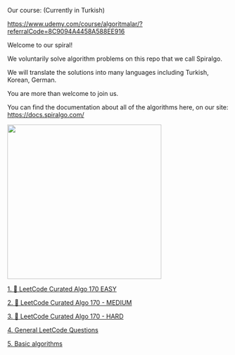 Our course: (Currently in Turkish)

https://www.udemy.com/course/algoritmalar/?referralCode=8C9094A4458A588EE916


Welcome to our spiral!

We voluntarily solve algorithm problems on this repo that we call Spiralgo.

We will translate the solutions into many languages including Turkish, Korean, German.

You are more than welcome to join us.

You can find the documentation about all of the algorithms here, on our site: https://docs.spiralgo.com/

<img src="https://raw.githubusercontent.com/spiralgo/algorithms/b87a92cdc15889730be62ef1e256db5b8ceb6a41/logo.jpg" data-canonical-src="https://avatars.githubusercontent.com/u/82793840?v=4" width="350" height="350" />
 

  [1. 🔶 LeetCode Curated Algo 170 EASY](https://docs.spiralgo.com/1-.-leetcode-curated-algo-170-easy) 

  [2. 🔶 LeetCode Curated Algo 170 - MEDIUM](https://docs.spiralgo.com/2.-leetcode-curated-algo-170-medium)
 
  [3. 🔶 LeetCode Curated Algo 170 - HARD](https://docs.spiralgo.com/3.-leetcode-curated-algo-170-hard)

  [4. General LeetCode Questions](https://github.com/spiralgo/algorithms/wiki/4.-General-LeetCode-Questions)

  [5. Basic algorithms](https://github.com/spiralgo/algorithms/wiki/5.-Basic-algorithms)

